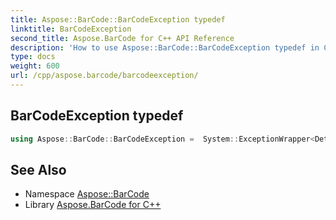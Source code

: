 ```yaml
---
title: Aspose::BarCode::BarCodeException typedef
linktitle: BarCodeException
second_title: Aspose.BarCode for C++ API Reference
description: 'How to use Aspose::BarCode::BarCodeException typedef in C++.'
type: docs
weight: 600
url: /cpp/aspose.barcode/barcodeexception/
---
```

## BarCodeException typedef




```cpp
using Aspose::BarCode::BarCodeException =  System::ExceptionWrapper<Details_BarCodeException>
```

## See Also

* Namespace [Aspose::BarCode](../)
* Library [Aspose.BarCode for C++](../../)
